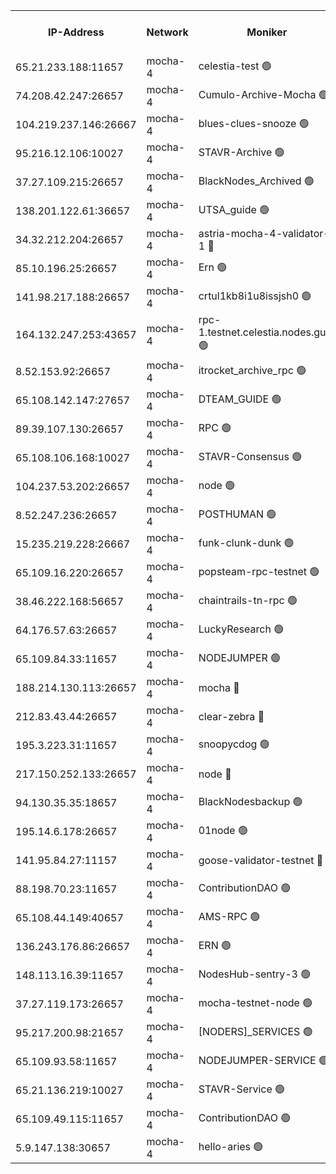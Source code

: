 


<table><tr><th>IP-Address</th><th>Network</th><th>Moniker</th><th>Latest Block Height</th><th>Earliest Block Height</th><th>Catching Up</th><th>Tx Index</th><th>Voting Power</th><th>Version</th><th>Scan Time</th></tr><tr><td>65.21.233.188:11657</td><td>mocha-4</td><td>celestia-test 🟢</td><td>5262946</td><td>0</td><td>False</td><td>on</td><td>0</td><td>3.4.2</td><td>2025-03-20T15:10:58.096818548UTC</td></tr><tr><td>74.208.42.247:26657</td><td>mocha-4</td><td>Cumulo-Archive-Mocha 🟢</td><td>5262916</td><td>1</td><td>False</td><td>on</td><td>0</td><td>3.4.2-mocha</td><td>2025-03-20T15:08:17.971037639UTC</td></tr><tr><td>104.219.237.146:26667</td><td>mocha-4</td><td>blues-clues-snooze 🟢</td><td>5262918</td><td>1</td><td>False</td><td>off</td><td>0</td><td>3.2.0-mocha</td><td>2025-03-20T15:08:27.797414317UTC</td></tr><tr><td>95.216.12.106:10027</td><td>mocha-4</td><td>STAVR-Archive 🟢</td><td>5213852</td><td>1</td><td>False</td><td>on</td><td>0</td><td>3.4.0-mocha</td><td>2025-03-20T15:08:30.254205259UTC</td></tr><tr><td>37.27.109.215:26657</td><td>mocha-4</td><td>BlackNodes_Archived 🟢</td><td>5262919</td><td>1</td><td>False</td><td>off</td><td>0</td><td>3.3.0-mocha</td><td>2025-03-20T15:08:32.707994898UTC</td></tr><tr><td>138.201.122.61:36657</td><td>mocha-4</td><td>UTSA_guide 🟢</td><td>5262919</td><td>1</td><td>False</td><td>on</td><td>0</td><td>3.4.2-mocha</td><td>2025-03-20T15:08:35.030855424UTC</td></tr><tr><td>34.32.212.204:26657</td><td>mocha-4</td><td>astria-mocha-4-validator-1 🔴</td><td>5262919</td><td>1</td><td>False</td><td>on</td><td>10509044</td><td>3.4.2</td><td>2025-03-20T15:08:35.373151150UTC</td></tr><tr><td>85.10.196.25:26657</td><td>mocha-4</td><td>Ern 🟢</td><td>5262922</td><td>1</td><td>False</td><td>on</td><td>0</td><td>3.4.2-mocha</td><td>2025-03-20T15:08:49.931191448UTC</td></tr><tr><td>141.98.217.188:26657</td><td>mocha-4</td><td>crtul1kb8i1u8issjsh0 🟢</td><td>5262926</td><td>1</td><td>False</td><td>on</td><td>0</td><td>3.4.2-mocha</td><td>2025-03-20T15:09:06.768063625UTC</td></tr><tr><td>164.132.247.253:43657</td><td>mocha-4</td><td>rpc-1.testnet.celestia.nodes.guru 🟢</td><td>5262931</td><td>1</td><td>False</td><td>on</td><td>0</td><td>3.4.2-mocha</td><td>2025-03-20T15:09:35.810022502UTC</td></tr><tr><td>8.52.153.92:26657</td><td>mocha-4</td><td>itrocket_archive_rpc 🟢</td><td>5262941</td><td>1</td><td>False</td><td>on</td><td>0</td><td>3.4.2-mocha</td><td>2025-03-20T15:10:25.606961329UTC</td></tr><tr><td>65.108.142.147:27657</td><td>mocha-4</td><td>DTEAM_GUIDE 🟢</td><td>5262942</td><td>1</td><td>False</td><td>on</td><td>0</td><td>3.4.2-mocha</td><td>2025-03-20T15:10:37.430526810UTC</td></tr><tr><td>89.39.107.130:26657</td><td>mocha-4</td><td>RPC 🟢</td><td>5262942</td><td>1</td><td>False</td><td>on</td><td>0</td><td>3.4.2-mocha</td><td>2025-03-20T15:10:37.729522324UTC</td></tr><tr><td>65.108.106.168:10027</td><td>mocha-4</td><td>STAVR-Consensus 🟢</td><td>5262945</td><td>1</td><td>False</td><td>on</td><td>0</td><td>3.4.2-mocha</td><td>2025-03-20T15:10:53.092934365UTC</td></tr><tr><td>104.237.53.202:26657</td><td>mocha-4</td><td>node 🟢</td><td>5262947</td><td>1</td><td>False</td><td>on</td><td>0</td><td>3.4.0-mocha</td><td>2025-03-20T15:11:01.786496944UTC</td></tr><tr><td>8.52.247.236:26657</td><td>mocha-4</td><td>POSTHUMAN 🟢</td><td>5262949</td><td>1</td><td>False</td><td>on</td><td>0</td><td>3.4.2</td><td>2025-03-20T15:11:13.336814932UTC</td></tr><tr><td>15.235.219.228:26667</td><td>mocha-4</td><td>funk-clunk-dunk 🟢</td><td>5262951</td><td>1</td><td>False</td><td>off</td><td>0</td><td>3.2.0-mocha</td><td>2025-03-20T15:11:22.559175301UTC</td></tr><tr><td>65.109.16.220:26657</td><td>mocha-4</td><td>popsteam-rpc-testnet 🟢</td><td>5262952</td><td>1</td><td>False</td><td>on</td><td>0</td><td>3.4.2-mocha</td><td>2025-03-20T15:11:29.582217153UTC</td></tr><tr><td>38.46.222.168:56657</td><td>mocha-4</td><td>chaintrails-tn-rpc 🟢</td><td>5262959</td><td>1</td><td>False</td><td>on</td><td>0</td><td>3.4.2-mocha</td><td>2025-03-20T15:12:07.992329016UTC</td></tr><tr><td>64.176.57.63:26657</td><td>mocha-4</td><td>LuckyResearch 🟢</td><td>5262926</td><td>1582001</td><td>False</td><td>off</td><td>0</td><td>3.4.2-mocha</td><td>2025-03-20T15:09:08.906173176UTC</td></tr><tr><td>65.109.84.33:11657</td><td>mocha-4</td><td>NODEJUMPER 🟢</td><td>5262948</td><td>3214501</td><td>False</td><td>off</td><td>0</td><td>3.0.0-mocha</td><td>2025-03-20T15:11:08.351274323UTC</td></tr><tr><td>188.214.130.113:26657</td><td>mocha-4</td><td>mocha 🔴</td><td>5262926</td><td>4163991</td><td>False</td><td>off</td><td>100001</td><td>3.4.2</td><td>2025-03-20T15:09:07.185857823UTC</td></tr><tr><td>212.83.43.44:26657</td><td>mocha-4</td><td>clear-zebra 🔴</td><td>5262934</td><td>4200001</td><td>False</td><td>on</td><td>500001</td><td>3.4.2-mocha</td><td>2025-03-20T15:09:48.696064278UTC</td></tr><tr><td>195.3.223.31:11657</td><td>mocha-4</td><td>snoopycdog 🟢</td><td>5262954</td><td>4208501</td><td>False</td><td>off</td><td>0</td><td>3.4.2-mocha</td><td>2025-03-20T15:11:38.380430389UTC</td></tr><tr><td>217.150.252.133:26657</td><td>mocha-4</td><td>node 🔴</td><td>5262942</td><td>4244833</td><td>False</td><td>off</td><td>100505</td><td>3.4.0-mocha</td><td>2025-03-20T15:10:38.029209238UTC</td></tr><tr><td>94.130.35.35:18657</td><td>mocha-4</td><td>BlackNodesbackup 🟢</td><td>5262960</td><td>4579501</td><td>False</td><td>on</td><td>0</td><td>3.0.0-mocha</td><td>2025-03-20T15:12:10.943396336UTC</td></tr><tr><td>195.14.6.178:26657</td><td>mocha-4</td><td>01node 🟢</td><td>5262941</td><td>4633398</td><td>False</td><td>on</td><td>0</td><td>3.4.2</td><td>2025-03-20T15:10:26.002030969UTC</td></tr><tr><td>141.95.84.27:11157</td><td>mocha-4</td><td>goose-validator-testnet 🔴</td><td>5262941</td><td>4732501</td><td>False</td><td>on</td><td>4017</td><td>3.4.2-mocha</td><td>2025-03-20T15:10:28.687891088UTC</td></tr><tr><td>88.198.70.23:11657</td><td>mocha-4</td><td>ContributionDAO 🟢</td><td>5262935</td><td>4870504</td><td>False</td><td>off</td><td>0</td><td>3.4.2-mocha</td><td>2025-03-20T15:09:55.124880472UTC</td></tr><tr><td>65.108.44.149:40657</td><td>mocha-4</td><td>AMS-RPC 🟢</td><td>5262941</td><td>4968112</td><td>False</td><td>on</td><td>0</td><td>3.2.0</td><td>2025-03-20T15:10:26.343783981UTC</td></tr><tr><td>136.243.176.86:26657</td><td>mocha-4</td><td>ERN 🟢</td><td>5262946</td><td>5026501</td><td>False</td><td>off</td><td>0</td><td>3.4.2-mocha</td><td>2025-03-20T15:10:58.794127830UTC</td></tr><tr><td>148.113.16.39:11657</td><td>mocha-4</td><td>NodesHub-sentry-3 🟢</td><td>5262937</td><td>5142003</td><td>False</td><td>on</td><td>0</td><td>3.4.2-mocha</td><td>2025-03-20T15:10:08.568879107UTC</td></tr><tr><td>37.27.119.173:26657</td><td>mocha-4</td><td>mocha-testnet-node 🟢</td><td>5262945</td><td>5142011</td><td>False</td><td>on</td><td>0</td><td>3.4.2-mocha</td><td>2025-03-20T15:10:52.732102570UTC</td></tr><tr><td>95.217.200.98:21657</td><td>mocha-4</td><td>[NODERS]_SERVICES 🟢</td><td>5262917</td><td>5225501</td><td>False</td><td>on</td><td>0</td><td>3.4.2-mocha</td><td>2025-03-20T15:08:24.468470490UTC</td></tr><tr><td>65.109.93.58:11657</td><td>mocha-4</td><td>NODEJUMPER-SERVICE 🟢</td><td>5262960</td><td>5259212</td><td>False</td><td>off</td><td>0</td><td>3.4.0</td><td>2025-03-20T15:12:10.642693446UTC</td></tr><tr><td>65.21.136.219:10027</td><td>mocha-4</td><td>STAVR-Service 🟢</td><td>5262918</td><td>5261001</td><td>False</td><td>on</td><td>0</td><td>3.4.2-mocha</td><td>2025-03-20T15:08:27.061607171UTC</td></tr><tr><td>65.109.49.115:11657</td><td>mocha-4</td><td>ContributionDAO 🟢</td><td>5262935</td><td>5261445</td><td>False</td><td>off</td><td>0</td><td>3.4.2-mocha</td><td>2025-03-20T15:09:57.567662837UTC</td></tr><tr><td>5.9.147.138:30657</td><td>mocha-4</td><td>hello-aries 🟢</td><td>5262934</td><td>5261501</td><td>False</td><td>off</td><td>0</td><td>3.4.2-mocha</td><td>2025-03-20T15:09:48.384215925UTC</td></tr></table>